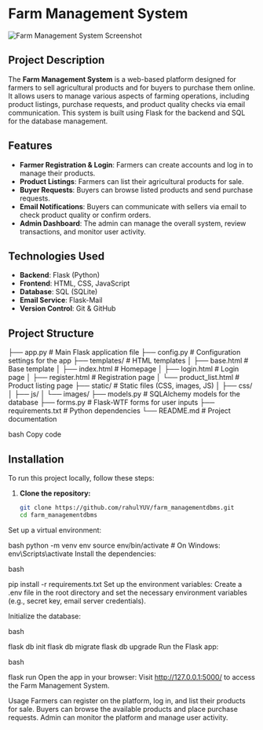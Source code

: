 
# Farm Management System
![Farm Management System Screenshot](static/images/your_image.png)

## Project Description

The **Farm Management System** is a web-based platform designed for farmers to sell agricultural products and for buyers to purchase them online. It allows users to manage various aspects of farming operations, including product listings, purchase requests, and product quality checks via email communication. This system is built using Flask for the backend and SQL for the database management.

## Features

- **Farmer Registration & Login**: Farmers can create accounts and log in to manage their products.
- **Product Listings**: Farmers can list their agricultural products for sale.
- **Buyer Requests**: Buyers can browse listed products and send purchase requests.
- **Email Notifications**: Buyers can communicate with sellers via email to check product quality or confirm orders.
- **Admin Dashboard**: The admin can manage the overall system, review transactions, and monitor user activity.

## Technologies Used

- **Backend**: Flask (Python)
- **Frontend**: HTML, CSS, JavaScript
- **Database**: SQL (SQLite)
- **Email Service**: Flask-Mail
- **Version Control**: Git & GitHub

## Project Structure

├── app.py # Main Flask application file ├── config.py # Configuration settings for the app ├── templates/ # HTML templates │ ├── base.html # Base template │ ├── index.html # Homepage │ ├── login.html # Login page │ ├── register.html # Registration page │ └── product_list.html # Product listing page ├── static/ # Static files (CSS, images, JS) │ ├── css/ │ ├── js/ │ └── images/ ├── models.py # SQLAlchemy models for the database ├── forms.py # Flask-WTF forms for user inputs ├── requirements.txt # Python dependencies └── README.md # Project documentation

bash
Copy code

## Installation

To run this project locally, follow these steps:

1. **Clone the repository:**
   ```bash
   git clone https://github.com/rahulYUV/farm_managementdbms.git
   cd farm_managementdbms
Set up a virtual environment:

bash
python -m venv env
source env/bin/activate  # On Windows: env\Scripts\activate
Install the dependencies:

bash

pip install -r requirements.txt
Set up the environment variables: Create a .env file in the root directory and set the necessary environment variables (e.g., secret key, email server credentials).

Initialize the database:

bash

flask db init
flask db migrate
flask db upgrade
Run the Flask app:

bash

flask run
Open the app in your browser: Visit http://127.0.0.1:5000/ to access the Farm Management System.

Usage
Farmers can register on the platform, log in, and list their products for sale.
Buyers can browse the available products and place purchase requests.
Admin can monitor the platform and manage user activity.
